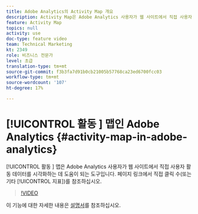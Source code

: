 ```yaml
---
title: Adobe Analytics의 Activity Map 개요
description: Activity Map은 Adobe Analytics 사용자가 웹 사이트에서 직접 사용자 활동 데이터를 시각화하는 데 도움이 되는 도구입니다. 페이지 링크에서 직접 클릭 수(또는 기타 지표)를 볼 수 있습니다.
feature: Activity Map
topics: null
activity: use
doc-type: feature video
team: Technical Marketing
kt: 2349
role: 비즈니스 전문가
level: 초급
translation-type: tm+mt
source-git-commit: f3b3fa7d91b0cb21005b57768ca23ed6700fcc03
workflow-type: tm+mt
source-wordcount: '107'
ht-degree: 17%

---
```



# [!UICONTROL 활동 ] 맵인 Adobe Analytics  {#activity-map-in-adobe-analytics}

[!UICONTROL 활동 ] 맵은 Adobe Analytics 사용자가 웹 사이트에서 직접 사용자 활동 데이터를 시각화하는 데 도움이 되는 도구입니다. 페이지 링크에서 직접 클릭 수(또는 기타 [!UICONTROL 지표])를 참조하십시오.

>[!VIDEO](https://video.tv.adobe.com/v/25451/?quality=12)

이 기능에 대한 자세한 내용은 [설명서](https://marketing.adobe.com/resources/help/ko_KR/analytics/activitymap/)를 참조하십시오.
